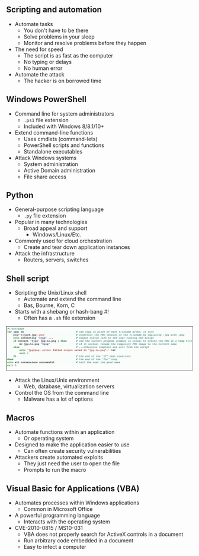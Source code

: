 ## Scripting and automation
- Automate tasks
	- You don't have to be there
	- Solve problems in your sleep
	- Monitor and resolve problems before they happen
- The need for speed
	- The script is as fast as the computer
	- No typing or delays
	- No human error
- Automate the attack
	- The hacker is on borrowed time

## Windows PowerShell
- Command line for system administrators
	- `.ps1` file extension
	- Included with Windows 8/8.1/10+
- Extend command-line functions
	- Uses cmdlets (command-lets)
	- PowerShell scripts and functions
	- Standalone executables
- Attack Windows systems
	- System administration
	- Active Domain administration
	- File share access

## Python
- General-purpose scripting language
	- `.py` file extension
- Popular in many technologies
	- Broad appeal and support
		- Windows/Linux/Etc.
- Commonly used for cloud orchestration
	- Create and tear down application instances
- Attack the infrastructure
	- Routers, servers, switches

## Shell script
- Scripting the Unix/Linux shell
	- Automate and extend the command line
	- Bas, Bourne, Korn, C
- Starts with a shebang or hash-bang #!
	- Often has a `.sh` file extension

![](../Images/240509-37.png)

- Attack the Linux/Unix environment
	- Web, database, virtualization servers
- Control the OS from the command line
	- Malware has a lot of options

## Macros
- Automate functions within an application
	- Or operating system
- Designed to make the application easier to use
	- Can often create security vulnerabilities
- Attackers create automated exploits
	- They just need the user to open the file
	- Prompts to run the macro

## Visual Basic for Applications (VBA)
- Automates processes within Windows applications
	- Common in Microsoft Office
- A powerful programming language
	- Interacts with the operating system
- CVE-2010-0815 / MS10-031
	- VBA does not properly search for ActiveX controls in a document
	- Run arbitrary code embedded in a document
	- Easy to infect a computer

